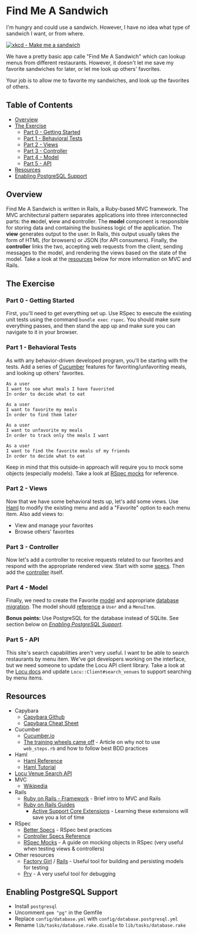 # Find Me A Sandwich

I'm hungry and could use a sandwich.  However, I have no idea what type of sandwich I want, or from where.

<a href="http://xkcd.com/149/" target="xkcd"><img src="http://imgs.xkcd.com/comics/sandwich.png" alt="xkcd - Make me a sandwich" /></a>

We have a pretty basic app calle "Find Me A Sandwich" which can lookup menus from different restaurants.  However, it doesn't let me save my favorite sandwiches for later, or let me look up others' favorites.

Your job is to allow me to favorite my sandwiches, and look up the favorites of others.

## Table of Contents
* [Overview](#overview)
* [The Exercise](#the-exercise)
  - [Part 0 - Getting Started](#part-0---getting-started)
  - [Part 1 - Behavioral Tests](#part-1---behavioral-tests)
  - [Part 2 - Views](#part-2---views)
  - [Part 3 - Controller](#part-3---controller)
  - [Part 4 - Model](#part-4---model)
  - [Part 5 - API](#part-5---api)
* [Resources](#resources)
* [Enabling PostgreSQL Support](#enabling-postgresql-support)

## Overview

Find Me A Sandwich is written in Rails, a Ruby-based MVC framework.  The MVC architectural pattern separates applications into three interconnected parts: the **m**odel, **v**iew and **c**ontroller.  The **model** component is responsible for storing data and containing the business logic of the application.  The **view** generates output to the user.  In Rails, this output usually takes the form of HTML (for browsers) or JSON (for API consumers).  Finally, the **controller** links the two, accepting web requests from the client, sending messages to the model, and rendering the views based on the state of the model.  Take a look at the [resources](#resources) below for more information on MVC and Rails.

## The Exercise

### Part 0 - Getting Started
First, you'll need to get everything set up. Use RSpec to execute the existing unit tests using the command `bundle exec rspec`. You should make sure everything passes, and then stand the app up and make sure you can navigate to it in your browser.

### Part 1 - Behavioral Tests
As with any behavior-driven developed program, you'll be starting with the tests.  Add a series of [Cucumber](https://cucumber.io) features for favoriting/unfavoriting meals, and looking up others' favorites.

```
As a user
I want to see what meals I have favorited
In order to decide what to eat
```

```
As a user
I want to favorite my meals
In order to find them later
```

```
As a user
I want to unfavorite my meals
In order to track only the meals I want
```

```
As a user
I want to find the favorite meals of my friends
In order to decide what to eat
```

Keep in mind that this outside-in approach will require you to mock some objects (especially models).  Take a look at [RSpec mocks](https://www.relishapp.com/rspec/rspec-mocks/docs) for reference.

### Part 2 - Views
Now that we have some behavioral tests up, let's add some views.  Use [Haml](http://haml.info) to modify the existing menu and add a "Favorite" option to each menu item. Also add views to:
* View and manage your favorites
* Browse others' favorites

### Part 3 - Controller
Now let's add a controller to receive requests related to our favorites and respond with the appropriate rendered view.  Start with some [specs](https://www.relishapp.com/rspec/rspec-rails/docs/controller-specs). Then add the [controller](http://edgeguides.rubyonrails.org/action_controller_overview.html) itself.

### Part 4 - Model
Finally, we need to create the Favorite [model](http://edgeguides.rubyonrails.org/active_record_basics.html) and appropriate [database migration](http://edgeguides.rubyonrails.org/active_record_migrations.html).  The model should [reference](http://edgeguides.rubyonrails.org/association_basics.html) a `User` and a `MenuItem`.

**Bonus points:** Use PostgreSQL for the database instead of SQLite. See section below on [*Enabling PostgreSQL Support*](#enabling-postgresql-support).

### Part 5 - API
This site's search capabilities aren't very useful.  I want to be able to search restaurants by menu item.  We've got developers working on the interface, but we need someone to update the Locu API client library.  Take a look at the [Locu docs](https://dev.locu.com/documentation/#venue-search-api) and update `Locu::Client#search_venues` to support searching by menu items.

## Resources
* Capybara
  - [Capybara Github](https://github.com/jnicklas/capybara)
  - [Capybara Cheat Sheet](https://gist.github.com/zhengjia/428105)
* Cucumber
  - [Cucumber.io](https://cucumber.io/)
  - [The training wheels came off](http://aslakhellesoy.com/post/11055981222/the-training-wheels-came-off) - Article on why not to use `web_steps.rb` and how to follow best BDD practices
* Haml
  - [Haml Reference](http://haml.info/docs/yardoc/file.REFERENCE.html)
  - [Haml Tutorial](http://haml.info/tutorial.html)
* [Locu Venue Search API](https://dev.locu.com/documentation/#venue-search-api)
* MVC
  - [Wikipedia](https://en.wikipedia.org/wiki/Model%E2%80%93view%E2%80%93controller)
* Rails
  - [Ruby on Rails - Framework](http://www.tutorialspoint.com/ruby-on-rails/rails-framework.htm) - Brief intro to MVC and Rails
  - [Ruby on Rails Guides](http://guides.rubyonrails.org/index.html)
    * [Active Support Core Extensions](http://edgeguides.rubyonrails.org/active_support_core_extensions.html) - Learning these extensions will save you a lot of time
* RSpec
  - [Better Specs](http://betterspecs.org/) - RSpec best practices
  - [Controller Specs Reference](https://www.relishapp.com/rspec/rspec-rails/docs/controller-specs)
  - [RSpec Mocks](https://www.relishapp.com/rspec/rspec-mocks/docs) - A guide on mocking objects in RSpec (very useful when testing views & controllers)
* Other resources
  - [Factory Girl](https://github.com/thoughtbot/factory_girl) / [Rails](https://github.com/thoughtbot/factory_girl_rails) - Useful tool for building and persisting models for testing
  - [Pry](http://pryrepl.org/) - A very useful tool for debugging

## Enabling PostgreSQL Support
* Install `postgresql`
* Uncomment `gem "pg"` in the Gemfile
* Replace `config/database.yml` with `config/database.postgresql.yml`
* Rename `lib/tasks/database.rake.disable` to `lib/tasks/database.rake`

